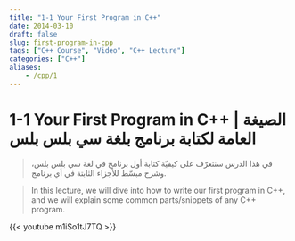 ```yaml
---
title: "1-1 Your First Program in C++"
date: 2014-03-10
draft: false
slug: first-program-in-cpp
tags: ["C++ Course", "Video", "C++ Lecture"]
categories: ["C++"]
aliases:
    - /cpp/1
---
```


# 1-1 Your First Program in C++ | الصيغة العامة لكتابة برنامج بلغة سي بلس بلس

> في هذا الدرس سنتعرّف على كيفيّة كتابة أول برنامج في لغة سي بلس بلس، وشرح مبسّط للأجزاء الثابتة في أي برنامج.

> In this lecture, we will dive into how to write our first program in C++, and we will explain some common parts/snippets of any C++ program.

{{< youtube m1iSo1tJ7TQ >}}